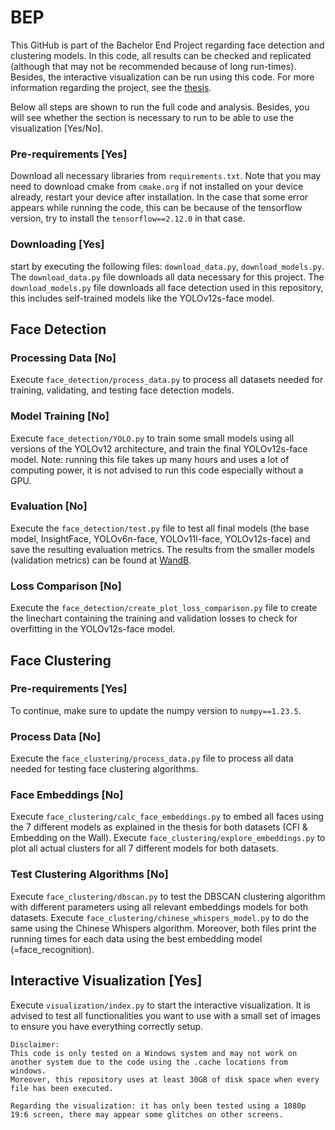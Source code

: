 # BEP
This GitHub is part of the Bachelor End Project regarding face detection and clustering models. In this code, all results can be checked and replicated (although that may not be recommended because of long run-times). Besides, the interactive visualization can be run using this code. For more information regarding the project, see the [thesis](https://github.com/stiverthijmen163/BEP/blob/main/Full_Thesis_BEP.pdf).

Below all steps are shown to run the full code and analysis. Besides, you will see whether the section is necessary to run to be able to use the visualization [Yes/No].

### Pre-requirements [Yes]
Download all necessary libraries from `requirements.txt`.
Note that you may need to download cmake from `cmake.org` if not installed on your device already, restart your device after installation.
In the case that some error appears while running the code, this can be because of the tensorflow version, try to install the `tensorflow==2.12.0` in that case.

### Downloading [Yes]
start by executing the following files: `download_data.py`, `download_models.py`.
The `download_data.py` file downloads all data necessary for this project.
The `download_models.py` file downloads all face detection used in this repository, this includes self-trained models like the YOLOv12s-face model.

## Face Detection
### Processing Data [No]
Execute `face_detection/process_data.py` to process all datasets needed for training, validating, and testing face detection models.

### Model Training [No]
Execute `face_detection/YOLO.py` to train some small models using all versions of the YOLOv12 architecture,
and train the final YOLOv12s-face model. Note: running this file takes up many hours and uses a lot of computing power, it is not advised to run this code especially without a GPU.

### Evaluation [No]
Execute the `face_detection/test.py` file to test all final models (the base model, InsightFace, YOLOv6n-face, YOLOv11l-face, YOLOv12s-face)
and save the resulting evaluation metrics. The results from the smaller models (validation metrics) can be found at [WandB](https://wandb.ai/t-m-a-broeren-eindhoven-university-of-technology/yolo_v12_small_subset?nw=nwusertmabroeren).

### Loss Comparison [No]
Execute the `face_detection/create_plot_loss_comparison.py` file to create the linechart containing the training and validation losses to check for overfitting in the YOLOv12s-face model.

## Face Clustering
### Pre-requirements [Yes]
To continue, make sure to update the numpy version to `numpy==1.23.5`.

### Process Data [No]
Execute the `face_clustering/process_data.py` file to process all data needed for testing face clustering algorithms.

### Face Embeddings [No]
Execute `face_clustering/calc_face_embeddings.py` to embed all faces using the 7 different models as explained in the thesis for both datasets (CFI & Embedding on the Wall).
Execute `face_clustering/explore_embeddings.py` to plot all actual clusters for all 7 different models for both datasets.

### Test Clustering Algorithms [No]
Execute `face_clustering/dbscan.py` to test the DBSCAN clustering algorithm with different parameters using all relevant embeddings models for both datasets.
Execute `face_clustering/chinese_whispers_model.py` to do the same using the Chinese Whispers algorithm. Moreover, both files print the running times for each data using the best embedding model (=face_recognition).

## Interactive Visualization [Yes]
Execute `visualization/index.py` to start the interactive visualization. It is advised to test all functionalities you want to use with a small set of images to ensure you have everything correctly setup.

```
Disclaimer:
This code is only tested on a Windows system and may not work on another system due to the code using the .cache locations from windows.
Moreover, this repository uses at least 30GB of disk space when every file has been executed.

Regarding the visualization: it has only been tested using a 1080p 19:6 screen, there may appear some glitches on other screens.
```